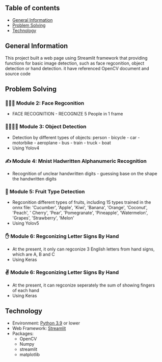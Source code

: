 ## Table of contents
* [General Information](#general-information)
* [Problem Solving](#problem-solving)
* [Technology](#technology)

## General Information
This project built a web page using Streamlit framework that providing functions for basic image detection, such as face regconition, object detection or hand detection. it have referenced OpenCV document and source code

## Problem Solving
### 🧑‍🤝‍🧑 Module 2: Face Regconition
* FACE RECOGNITION - RECOGNIZE 5 People in 1 frame

### 👨‍👩‍👧‍👦 Module 3: Object Detection
* Detection by different types of objects: person - bicycle - car - motorbike - aeroplane - bus - train - truck - boat
* Using Yolov4

### ✍️ Module 4: Mnist Hadwritten Alphanumeric Recognition
* Recognition of unclear handwritten digits - guessing base on the shape the handwritten digits

### 🍉 Module 5: ️Fruit Type Detection
* Regconition different types of fruits, including 15 types trained in the onnx file: 'Cucumber', 'Apple', 'Kiwi', 'Banana', 'Orange', 'Coconut', 'Peach', ' Cherry', 'Pear', 'Pomegranate', 'Pineapple', 'Watermelon', 'Grapes', 'Strawberry', 'Melon'
* Using Yolov5

### ✋ Module 6: Regconizing Letter Signs By Hand
* At the present, it only can regconize 3 English letters from hand signs, which are A, B and C
* Using Keras

### ✌️ Module 6: Regconizing Letter Signs By Hand
* At the present, it can regconize seperately the sum of showing fingers of each hand
* Using Keras

## Technology
* Environment: [Python 3.9](https://www.python.org/downloads/release/python-3913/) or lower
* Web Framework: [Streamlit](https://streamlit.io/)
* Packages: 
    + OpenCV
    + Numpy
    + streamlit
    + matplotlib
